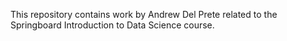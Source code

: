 This repository contains work by Andrew Del Prete related to the Springboard Introduction to Data Science course.
